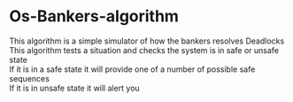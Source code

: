 # Os-Bankers-algorithm
This algorithm is a simple simulator of how the bankers resolves Deadlocks<br>
This algorithm tests a situation and checks the system is in safe or unsafe state<br>
If it is in a safe state it will provide one of a number of possible safe sequences<br>
If it is in unsafe state it will alert you
